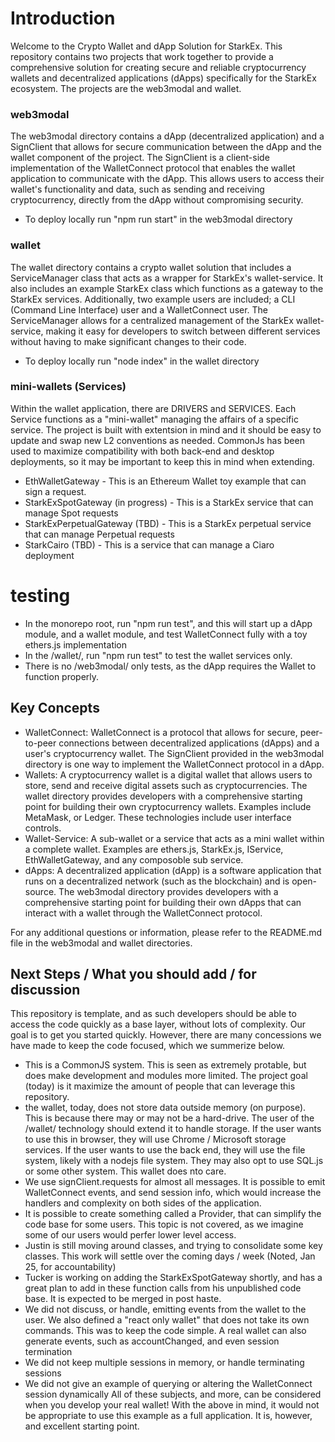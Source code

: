 # Introduction
Welcome to the Crypto Wallet and dApp Solution for StarkEx. This repository contains two projects that work together to provide a comprehensive solution for creating secure and reliable cryptocurrency wallets and decentralized applications (dApps) specifically for the StarkEx ecosystem. The projects are the web3modal and wallet.

### web3modal
The web3modal directory contains a dApp (decentralized application) and a SignClient that allows for secure communication between the dApp and the wallet component of the project. The SignClient is a client-side implementation of the WalletConnect protocol that enables the wallet application to communicate with the dApp. This allows users to access their wallet's functionality and data, such as sending and receiving cryptocurrency, directly from the dApp without compromising security. 
- To deploy locally run "npm run start" in the web3modal directory


### wallet 
The wallet directory contains a crypto wallet solution that includes a ServiceManager class that acts as a wrapper for StarkEx's wallet-service. It also includes an example StarkEx class which functions as a gateway to the StarkEx services. Additionally, two example users are included; a CLI (Command Line Interface) user and a WalletConnect user. The ServiceManager allows for a centralized management of the StarkEx wallet-service, making it easy for developers to switch between different services without having to make significant changes to their code.
- To deploy locally run "node index" in the wallet directory

### mini-wallets (Services)
Within the wallet application, there are DRIVERS and SERVICES. Each Service functions as a "mini-wallet" managing the affairs of a specific service. The project is built with extentsion in mind and it should be easy to update and swap new L2 conventions as needed. CommonJs has been used to maximize compatibility with both back-end and desktop deployments, so it may be important to keep this in mind when extending.
- EthWalletGateway - This is an Ethereum Wallet toy example that can sign a request.
- StarkExSpotGateway (in progress) - This is a StarkEx service that can manage Spot requests
- StarkExPerpetualGateway (TBD) - This is a StarkEx perpetual service that can manage Perpetual requests
- StarkCairo (TBD) - This is a service that can manage a Ciaro deployment


# testing
- In the monorepo root, run "npm run test", and this will start up a dApp module, and a wallet module, and test WalletConnect fully with a toy ethers.js implementation
- In the /wallet/, run "npm run test" to test the wallet services only.
- There is no /web3modal/ only tests, as the dApp requires the Wallet to function properly.

## Key Concepts
- WalletConnect: WalletConnect is a protocol that allows for secure, peer-to-peer connections between decentralized applications (dApps) and a user's cryptocurrency wallet. The SignClient provided in the web3modal directory is one way to implement the WalletConnect protocol in a dApp.
- Wallets: A cryptocurrency wallet is a digital wallet that allows users to store, send and receive digital assets such as cryptocurrencies. The wallet directory provides developers with a comprehensive starting point for building their own cryptocurrency wallets. Examples include MetaMask, or Ledger. These technologies include user interface controls.
- Wallet-Service: A sub-wallet or a service that acts as a mini wallet within a complete wallet. Examples are ethers.js, StarkEx.js, IService, EthWalletGateway, and any composoble sub service.
- dApps: A decentralized application (dApp) is a software application that runs on a decentralized network (such as the blockchain) and is open-source. The web3modal directory provides developers with a comprehensive starting point for building their own dApps that can interact with a wallet through the WalletConnect protocol.

For any additional questions or information, please refer to the README.md file in the web3modal and wallet directories.

## Next Steps / What you should add / for discussion
This repository is template, and as such developers should be able to access the code quickly as a base layer, without lots of complexity. Our goal is to get you started quickly. However, there are many concessions we have made to keep the code focused, which we summerize below.
- This is a CommonJS system. This is seen as extremely protable, but does make development and modules more limited. The project goal (today) is it maximize the amount of people that can leverage this repository.
- the wallet, today, does not store data outside memory (on purpose). This is because there may or may not be a hard-drive. The user of the /wallet/ technology should extend it to handle storage. If the user wants to use this in browser, they will use Chrome / Microsoft storage services. If the user wants to use the back end, they will use the file system, likely with a nodejs file system. They may also opt to use SQL.js or some other system. This wallet does nto care.
- We use signClient.requests for almost all messages. It is possible to emit WalletConnect events, and send session info, which would increase the handlers and complexity on both sides of the application. 
- It is possible to create something called a Provider, that can simplify the code base for some users. This topic is not covered, as we imagine some of our users would perfer lower level access.
- Justin is still moving around classes, and trying to consolidate some key classes. This work will settle over the coming days / week (Noted, Jan 25, for accountability) 
- Tucker is working on adding the StarkExSpotGateway shortly, and has a great plan to add in these function calls from his unpublished code base. It is expected to be merged in post haste.
- We did not discuss, or handle, emitting events from the wallet to the user. We also defined a "react only wallet" that does not take its own commands. This was to keep the code simple. A real wallet can also generate events, such as accountChanged, and even session termination
- We did not keep multiple sessions in memory, or handle terminating sessions
- We did not give an example of querying or altering the WalletConnect session dynamically
All of these subjects, and more, can be considered when you develop your real wallet! With the above in mind, it would not be appropriate to use this example as a full application. It is, however, and excellent starting point. 